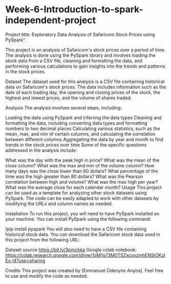 # Week-6-Introduction-to-spark-independent-project
Project title: Exploratory Data Analysis of Safaricom Stock Prices using PySpark".

This project is an analysis of Safaricom's stock prices over a period of time. The analysis is done using the PySpark library and involves loading the stock data from a CSV file, cleaning and formatting the data, and performing various calculations to gain insights into the trends and patterns in the stock prices.

Dataset
The dataset used for this analysis is a CSV file containing historical data on Safaricom's stock prices. The data includes information such as the date of each trading day, the opening and closing prices of the stock, the highest and lowest prices, and the volume of shares traded.

Analysis
The analysis involves several steps, including:

Loading the data using PySpark and inferring the data types
Cleaning and formatting the data, including converting data types and formatting numbers to two decimal places
Calculating various statistics, such as the mean, max, and min of certain columns, and calculating the correlation between different columns
Aggregating the data by year and month to find trends in the stock prices over time
Some of the specific questions addressed in the analysis include:

What was the day with the peak high in price?
What was the mean of the close column?
What was the max and min of the volume column?
How many days was the close lower than 60 dollars?
What percentage of the time was the high greater than 80 dollars?
What was the Pearson correlation between high and volume?
What was the max high per year?
What was the average close for each calendar month?
Usage
This project can be used as a template for analyzing other stock datasets using PySpark. The code can be easily adapted to work with other datasets by modifying the URLs and column names as needed.

Installation
To run this project, you will need to have PySpark installed on your machine. You can install PySpark using the following command:

!pip install pyspark
You will also need to have a CSV file containing historical stock data. You can download the Safaricom stock data used in this project from the following URL:

Dataset source https://bit.ly/3pmchka
Google colab notebook: https://colab.research.google.com/drive/1pM1g73M0TSZxcuvzjnhENSiOKzIEx-I4?usp=sharing

Credits
This project was created by [Emmanuel Odenyire Anyira]. 
Feel free to use and modify the code as needed.
